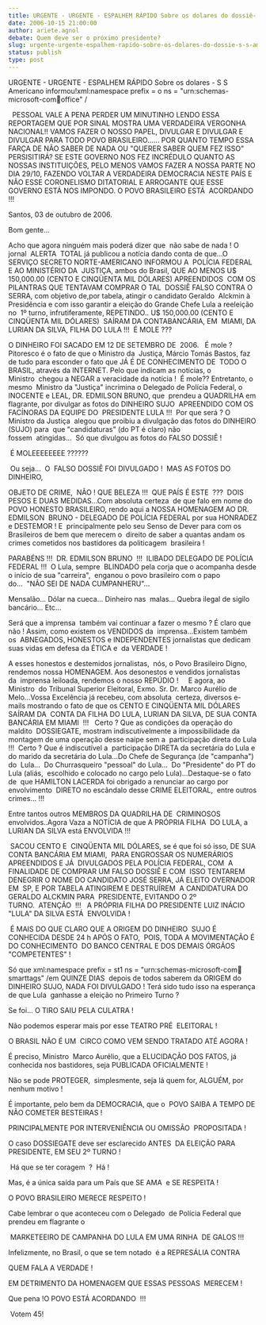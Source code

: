 ```yaml
---
title: URGENTE - URGENTE - ESPALHEM RÁPIDO Sobre os dolares do dossiê- S S Americano informou!
date: 2006-10-15 21:00:00
author: ariete.agnol
debate: Quem deve ser o próximo presidente?
slug: urgente-urgente-espalhem-rapido-sobre-os-dolares-do-dossie-s-s-americano-informou
status: publish 
type: post
---
```


URGENTE - URGENTE - ESPALHEM RÁPIDO Sobre os dolares - S S Americano informou!xml:namespace prefix = o ns = "urn:schemas-microsoft-com:office:office" /


  PESSOAL VALE A PENA PERDER UM MINUTINHO LENDO ESSA REPORTAGEM QUE POR SINAL MOSTRA UMA VERDADEIRA VERGONHA NACIONAL!! VAMOS FAZER O NOSSO PAPEL, DIVULGAR E DIVULGAR E DIVULGAR PARA TODO POVO BRASILEIRO...... POR QUANTO TEMPO ESSA FARÇA DE NÃO SABER DE NADA OU "QUERER SABER QUEM FEZ ISSO" PERSISITIRÁ? SE ESTE GOVERNO NOS FEZ INCRÉDULO QUANTO AS NOSSAS INSTITUIÇÕES, PELO MENOS VAMOS FAZER A NOSSA PARTE NO DIA 29/10, FAZENDO VOLTAR A VERDADEIRA DEMOCRACIA NESTE PAÍS E NÃO ESSE CORONELISMO DITATORIAL E ARROGANTE QUE ESSE GOVERNO ESTÁ NOS IMPONDO. O POVO BRASILEIRO ESTÁ  ACORDANDO !!!


Santos, 03 de outubro de 2006.


Bom gente...


Acho que agora ninguém mais poderá dizer que  não sabe de nada ! O jornal  ALERTA  TOTAL já publicou a notícia dando conta de que...O SERVIÇO SECRETO NORTE-AMERICANO INFORMOU A  POLÍCIA FEDERAL E AO MINISTÉRIO DA  JUSTIÇA, ambos do Brasil, QUE AO MENOS U$ 150,000.00 (CENTO E CINQÜENTA MIL DÓLARES) APREENDIDOS  COM OS PILANTRAS QUE TENTAVAM COMPRAR O TAL  DOSSIÊ FALSO CONTRA O SERRA, com objetivo de,por tabela, atingir o candidato Geraldo  Alckmin à Presidência e com isso garantir a eleição do Grande Chefe Lula a reeleição no  1º turno, infrutiferamente, REPETINDO.. U$ 150,000.00 (CENTO E CINQÜENTA MIL DÓLARES)  SAÍRAM DA CONTABANCÁRIA, EM  MIAMI, DA LURIAN DA SILVA, FILHA DO LULA !!!  É MOLE ???


O DINHEIRO FOI SACADO EM 12 DE SETEMBRO DE  2006.   É mole ? Pitoresco é o fato de que o Ministro da  Justiça, Márcio Tomás Bastos, faz de tudo para esconder o fato que JÁ É DE CONHECIMENTO DE  TODO O BRASIL, através da INTERNET. Pelo que indicam as notícias, o Ministro  chegou a NEGAR a veracidade da notícia !  É mole?? Entretanto, o mesmo  Ministro da "Justiça" incrimina o Delegado de Polícia Federal, o INOCENTE e LEAL, DR. EDMILSON BRUNO, que  prendeu a QUADRILHA em flagrante, por divulgar as fotos do DINHEIRO SUJO  APREENDIDO COM OS FACÍNORAS DA EQUIPE DO  PRESIDENTE LULA !!!  Por que será ? O Ministro da Justiça  alegou que proibiu a divulgação das fotos do DINHEIRO (SUJO) para  que "candidaturas" (do PT é claro) não fossem  atingidas...  Só que divulgou as fotos do FALSO DOSSIÊ !


 É MOLEEEEEEEE ??????


 Ou seja...  O  FALSO DOSSIÊ FOI DIVULGADO !  MAS AS FOTOS DO DINHEIRO,


OBJETO DE CRIME,  NÃO ! QUE BELEZA !!!  QUE PAÍS É ESTE  ???  DOIS PESOS E DUAS MEDIDAS...Com absoluta certeza  de que falo em nome do POVO HONESTO BRASILEIRO, rendo aqui a NOSSA HOMENAGEM AO DR. EDMILSON  BRUNO - DELEGADO DE POLÍCIA FEDERAL por sua HONRADEZ e DESTEMOR ! E  principalmente pelo seu Senso de Dever para com os Brasileiros de bem que merecem o  direito de saber a quantas andam os crimes cometidos nos bastidores da politicagem  brasileira !


PARABÉNS !!!  DR. EDMILSON BRUNO  !!!  ILIBADO DELEGADO DE POLÍCIA FEDERAL !!!  O Lula, sempre  BLINDADO pela corja que o acompanha desde o início de sua "carreira",  enganou o povo brasileiro com o papo do...  "NÃO SEI DE NADA CUMPANHERU"...


Mensalão... Dólar na cueca... Dinheiro nas  malas... Quebra ilegal de sigilo bancário... Etc...



Será que a imprensa  também vai continuar a fazer o mesmo ? É claro que não ! Assim, como existem os VENDIDOS da  imprensa...Existem também os  ABNEGADOS, HONESTOS e INDEPENDENTES jornalistas que dedicam suas vidas em defesa da ÉTICA e  da VERDADE !


A esses honestos e destemidos jornalistas,  nós, o Povo Brasileiro Digno, rendemos nossa HOMENAGEM. Aos desonestos e vendidos jornalistas da  imprensa leiloada, rendemos o nosso REPÚDIO !     E agora, ao Ministro  do Tribunal Superior Eleitoral, Exmo. Sr. Dr. Marco Aurélio de Melo...Vossa Excelência já recebeu, com absoluta  certeza, diversos e-mails mostrando o fato de que os CENTO E CINQÜENTA MIL DÓLARES SAÍRAM DA  CONTA DA FILHA DO LULA, LURIAN DA SILVA, DE SUA CONTA BANCÁRIA EM MIAMI  !!!   Certo ? Que as condições da operação do maldito  DOSSIEGATE, mostram indiscutivelmente a impossibilidade da montagem de uma operação desse naipe sem a  participação direta do Lula !!!  Certo ? Que é indiscutível a  participação DIRETA da secretária do Lula e do marido da secretária do Lula...Do Chefe de Segurança (de "campanha") do  Lula...  Do Churrasqueiro "pessoal" do Lula...  Do "Presidente" do PT do Lula (aliás,  escolhido e colocado no cargo pelo Lula)...Destaque-se o fato de  que HAMILTON LACERDA foi obrigado a renunciar ao cargo por envolvimento  DIRETO no escândalo desse CRIME ELEITORAL,  entre outros crimes... !!!


Entre tantos outros MEMBROS DA QUADRILHA DE  CRIMINOSOS envolvidos..Agora Vaza a NOTÍCIA de que A PRÓPRIA FILHA  DO LULA, a LURIAN DA SILVA está ENVOLVIDA !!!


 SACOU CENTO E  CINQÜENTA MIL DÓLARES, se é que foi só isso, DE SUA CONTA BANCÁRIA EM MIAMI,  PARA ENGROSSAR OS NUMERÁRIOS APREENDIDOS E JÁ  DIVULGADOS PELA POLÍCIA FEDERAL, COM  A FINALIDADE DE COMPRAR UM FALSO DOSSIÊ E COM  ISSO TENTAREM DENEGRIR O NOME DO CANDIDATO JOSÉ SERRA, JÁ ELEITO OVERNADOR EM  SP, E POR TABELA ATINGIREM E DESTRUÍREM  A CANDIDATURA DO GERALDO ALCKMIN PARA  PRESIDENTE, EVITANDO O 2º TURNO.  ATENÇÃO  !!!   A PRÓPRIA FILHA DO PRESIDENTE LUIZ INÁCIO "LULA" DA SILVA ESTÁ  ENVOLVIDA !



 É MAIS DO QUE CLARO QUE A ORIGEM DO DINHEIRO  SUJO É CONHECIDA DESDE 24 h APÓS O FATO,  POIS, TODA A MOVIMENTAÇÃO É DO CONHECIMENTO  DO BANCO CENTRAL E DOS DEMAIS ÓRGÃOS "COMPETENTES" !



Só que xml:namespace prefix = st1 ns = "urn:schemas-microsoft-com:office:smarttags" /em QUINZE DIAS  depois de todos saberem da ORIGEM do DINHEIRO SUJO, NADA FOI DIVULGADO ! Terá sido tudo isso na esperança de que Lula  ganhasse a eleição no Primeiro Turno ?


Se foi... O TIRO SAIU PELA CULATRA !



Não podemos esperar mais por esse TEATRO PRÉ  ELEITORAL !


O BRASIL NÃO É UM  CIRCO COMO VEM SENDO TRATADO ATÉ AGORA !


É preciso, Ministro  Marco Aurélio, que a ELUCIDAÇÃO DOS FATOS, já conhecida nos bastidores, seja PUBLICADA OFICIALMENTE !



Não se pode PROTEGER,  simplesmente, seja lá quem for, ALGUÉM, por nenhum motivo !


É importante, pelo bem da DEMOCRACIA, que o  POVO SAIBA A TEMPO DE NÃO COMETER BESTEIRAS !


PRINCIPALMENTE POR INTERVENIÊNCIA OU OMISSÃO  PROPOSITADA !



O caso DOSSIEGATE deve ser esclarecido ANTES  DA ELEIÇÃO PARA PRESIDENTE, EM SEU 2º TURNO !


 Há que se ter coragem  ?  Há !


Mas, é a única saída para um País que SE AMA  e SE RESPEITA !


O POVO BRASILEIRO MERECE RESPEITO !


Cabe lembrar o que aconteceu com o Delegado  de Polícia Federal que prendeu em flagrante o


 MARKETEEIRO DE CAMPANHA DO LULA EM UMA RINHA  DE GALOS !!!


Infelizmente, no Brasil, o que se tem notado  é a REPRESÁLIA CONTRA


QUEM FALA A VERDADE !


EM DETRIMENTO DA HOMENAGEM QUE ESSAS PESSOAS  MERECEM !


Que pena !O POVO ESTÁ ACORDANDO  !!!


 Votem 45!


